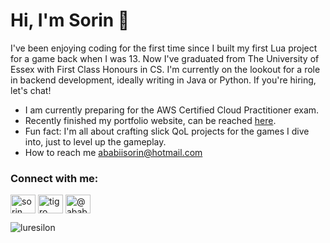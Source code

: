 <h1>Hi, I'm Sorin 👋</h1>
<p>I've been enjoying coding for the first time since I built my first Lua project for a game back when I was 13. Now I've graduated from The University of Essex with First Class Honours in CS. I'm currently on the lookout for a role in backend development, ideally writing in Java or Python. If you're hiring, let's chat!</p>

<ul>
  <li>I am currently preparing for the AWS Certified Cloud Practitioner exam.</li>
  <li>Recently finished my portfolio website, can be reached <a href="https://www.sorinababii.com/">here</a>.</li>
  <li>Fun fact: I'm all about crafting slick QoL projects for the games I dive into, just to level up the gameplay.</li>
  <li>How to reach me <a href="mailto:ababiisorin@hotmail.com">ababiisorin@hotmail.com</a></li>
</ul>
<h3 align="left">Connect with me:</h3>
<p align="left">
<a href="https://linkedin.com/in/sorin-ababii/" target="blank"><img align="center" src="https://raw.githubusercontent.com/rahuldkjain/github-profile-readme-generator/master/src/images/icons/Social/linked-in-alt.svg" alt="sorin ababii" height="30" width="40" /></a>
<a href="https://www.leetcode.com/Luresilon" target="blank"><img align="center" src="https://raw.githubusercontent.com/rahuldkjain/github-profile-readme-generator/master/src/images/icons/Social/leet-code.svg" alt="tigro" height="30" width="40" /></a>
<a href="https://www.hackerearth.com/@ababiisorin" target="blank"><img align="center" src="https://raw.githubusercontent.com/rahuldkjain/github-profile-readme-generator/master/src/images/icons/Social/hackerrank.svg" alt="@ababiisorin" height="30" width="40" /></a>
</p>

<p align="left"> <img src="https://komarev.com/ghpvc/?username=luresilon&label=Profile%20views&color=0e75b6&style=flat" alt="luresilon" /> </p>

<p align="left"> <a href="https://twitter.com/" target="blank"><img src="https://img.shields.io/twitter/follow/?logo=twitter&style=for-the-badge" alt="" /></a> </p>
